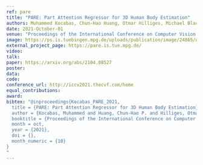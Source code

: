 ```yaml
---
ref: pare
title: "PARE: Part Attention Regressor for 3D Human Body Estimation"
authors: Muhammed Kocabas, Chun-Hao Huang, Otmar Hilliges, Michael Black
date: 2021-October-01
venue: "Proceedings of the International Conference on Computer Vision 2021"
image: https://ps.is.tuebingen.mpg.de/uploads/publication/image/24865/website_teaser_v3.png
external_project_page: https://pare.is.tue.mpg.de/
video: 
talk: 
paper: https://arxiv.org/abs/2104.08527
poster: 
data: 
code: 
conference_url: http://iccv2021.thecvf.com/home
equal_contributions: 
award: 
bibtex: "@inproceedings{Kocabas_PARE_2021,
  title = {PARE: Part Attention Regressor for 3D Human Body Estimation},
  author = {Kocabas, Muhammed and Huang, Chun-Hao P. and Hilliges, Otmar and Black, Michael J.},
  booktitle = {Proceedings of the International Conference on Computer Vision 2021},
  month = oct,
  year = {2021},
  doi = {},
  month_numeric = {10}
}
"
---
```

